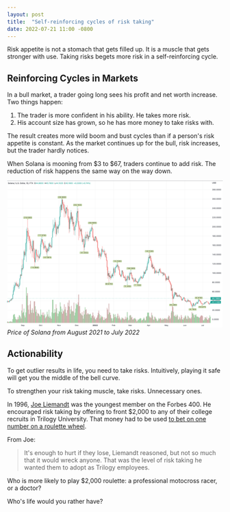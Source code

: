 ```yaml
---
layout: post
title:  "Self-reinforcing cycles of risk taking"
date: 2022-07-21 11:00 -0800
---
```


Risk appetite is not a stomach that gets filled up. It is a muscle that gets stronger with use. Taking risks begets more risk in a self-reinforcing cycle.

## Reinforcing Cycles in Markets
In a bull market, a trader going long sees his profit and net worth increase. Two things happen:
1. The trader is more confident in his ability. He takes more risk.
2. His account size has grown, so he has more money to take risks with.

The result creates more wild boom and bust cycles than if a person's risk appetite is constant. As the market continues up for the bull, risk increases, but the trader hardly notices.

When Solana is mooning from $3 to $67, traders continue to add risk. The reduction of risk happens the same way on the way down.

![Price of Solana from August 2021 to July 2022](/img/sol.png)
_Price of Solana from August 2021 to July 2022_


## Actionability
To get outlier results in life, you need to take risks. Intuitively, playing it safe will get you the middle of the bell curve.

To strengthen your risk taking muscle, take risks. Unnecessary ones.

In 1996, [Joe Liemandt](https://en.wikipedia.org/wiki/Joe_Liemandt) was the youngest member on the Forbes 400. He encouraged risk taking by offering to front $2,000 to any of their college recruits in Trilogy University. That money had to be used [to bet on one number on a roulette wheel](http://shelf3.bookpark.ne.jp/pdf/view.asp?site_id=HBSP&pg=2&of=HBSP-9-699-034&nf=all&st=HBSP706&fs=8e151a78b21252fc72c7d921e4838505).

From Joe:

> It's enough to hurt if they lose, Liemandt reasoned, but not so much that it would wreck anyone. That was the level of risk taking he wanted them to adopt as Trilogy employees.

Who is more likely to play $2,000 roulette: a professional motocross racer, or a doctor? 

Who's life would you rather have?
